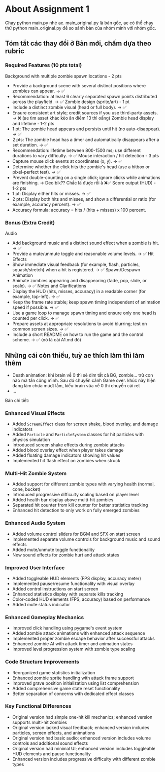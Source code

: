 # About Assignment 1
Chạy python main.py nhé ae. main_original.py là bản gốc, ae có thể chạy thử python main_original.py để so sánh bản của nhóm mình với nhóm gốc.
## Tóm tắt các thay đổi ở Bản mới, chấm dựa theo rubric
### Required Features (10 pts total)
Background with multiple zombie spawn locations - 2 pts
- Provide a background scene with several distinct positions where zombies can appear. -> ✅ 
- Recommendation: at least 6 clearly separated spawn points distributed across the playfield. -> ✅ 
Zombie design (sprite/art) - 1 pt
- Include a distinct zombie visual (head or full body). -> ✅ 
- Ensure consistent art style; credit sources if you use third-party assets. -> ❌ (ae tìm asset khác kẻo ăn điểm 13 thì oẳng)
Zombie head display and lifetime - 1-2 pts
- 1 pt: The zombie head appears and persists until hit (no auto-disappear). -> ✅ 
- 2 pts: The zombie head has a timer and automatically disappears after a set duration. -> ✅ 
- Recommendation: lifetime between 800-1500 ms; use different durations to vary difficulty. -> ✅ 
Mouse interaction / hit detection - 3 pts
- Capture mouse click events at coordinates (x, y). -> ✅ 
- Determine whether the click hits the zombie's head (use a hitbox or pixel-perfect test). -> ✅ 
- Prevent double-counting on a single click; ignore clicks while animations are finishing. -> Deo bik?? Chắc là được rồi à ❌✅
Score output (HUD) - 1-2 pts
- 1 pt: Display either hits or misses. -> ✅ 
- 2 pts: Display both hits and misses, and show a differential or ratio (for example, accuracy percent). -> ✅ 
- Accuracy formula: accuracy = hits / (hits + misses) x 100 percent.

### Bonus (Extra Credit)
Audio
- Add background music and a distinct sound effect when a zombie is hit. -> ✅ 
- Provide a mute/unmute toggle and reasonable volume levels. -> ✅ 
Hit Effects
- Show immediate visual feedback (for example, flash, particles, squash/stretch) when a hit is registered. -> ✅ 
Spawn/Despawn Animation
- Animate zombies appearing and disappearing (fade, pop, slide, or scale). -> ✅ 
Notes and Clarifications
- Display the HUD (hits, misses, accuracy) in a readable corner (for example, top-left). -> ✅ 
- Keep the frame rate stable; keep spawn timing independent of animation speed if possible. -> ✅ 
- Use a game loop to manage spawn timing and ensure only one head is counted per click. -> ✅ 
- Prepare assets at appropriate resolutions to avoid blurring; test on common screen sizes. -> ✅ 
- Include a short README on how to run the game and the control scheme. -> ✅ (nó là cái A1.md đó)

## Những cái còn thiếu, tuỳ ae thích làm thì làm thêm
- Death animation: khi brain về 0 thì sẽ dim tất cả BG, zombie... trừ con nào mà tấn công mình. Sau đó chuyển cảnh Game over. khúc này hiện đang làm chưa mượt lắm, kiểu brain vừa về 0 thì chuyển cái rẹt
- ...

Bản chi tiết:
### Enhanced Visual Effects
- Added `ScreenEffect` class for screen shake, blood overlay, and damage indicators
- Added `Particle` and `ParticleSystem` classes for hit particles with physics simulation
- Introduced screen shake effects during zombie attacks
- Added blood overlay effect when player takes damage
- Added floating damage indicators showing hit values
- Implemented hit flash effect on zombies when struck

### Multi-Hit Zombie System
- Added support for different zombie types with varying health (normal, cone, bucket)
- Introduced progressive difficulty scaling based on player level
- Added health bar display above multi-hit zombies
- Separated hit counter from kill counter for better statistics tracking
- Enhanced hit detection to only work on fully emerged zombies

### Enhanced Audio System
- Added volume control sliders for BGM and SFX on start screen
- Implemented separate volume controls for background music and sound effects
- Added mute/unmute toggle functionality
- New sound effects for zombie hurt and attack states

### Improved User Interface
- Added toggleable HUD elements (FPS display, accuracy meter)
- Implemented pause/resume functionality with visual overlay
- Added control instructions on start screen
- Enhanced statistics display with separate kills tracking
- Color-coded HUD elements (FPS, accuracy) based on performance
- Added mute status indicator

### Enhanced Gameplay Mechanics
- Improved click handling using pygame's event system
- Added zombie attack animations with enhanced attack sequence
- Implemented proper zombie escape behavior after successful attacks
- Enhanced zombie AI with attack timer and animation states
- Improved level progression system with zombie type scaling

### Code Structure Improvements
- Reorganized game statistics initialization
- Enhanced zombie sprite handling with attack frame support
- Improved grave position initialization using list comprehension
- Added comprehensive game state reset functionality
- Better separation of concerns with dedicated effect classes

### Key Functional Differences
- Original version had simple one-hit kill mechanics; enhanced version supports multi-hit zombies
- Original version lacked visual feedback; enhanced version includes particles, screen effects, and animations
- Original version had basic audio; enhanced version includes volume controls and additional sound effects
- Original version had minimal UI; enhanced version includes toggleable HUD elements and pause functionality
- Enhanced version includes progressive difficulty with different zombie types
